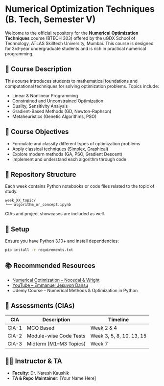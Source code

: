 # Numerical Optimization Techniques (B. Tech, Semester V)

Welcome to the official repository for the **Numerical Optimization Techniques** course (BTECH 303) offered by the uGDX School of Technology, ATLAS Skilltech University, Mumbai. This course is designed for 3rd-year undergraduate students and is rich in practical numerical programming.

## 🧠 Course Description

This course introduces students to mathematical foundations and computational techniques for solving optimization problems. Topics include:

- Linear & Nonlinear Programming
- Constrained and Unconstrained Optimization
- Duality, Sensitivity Analysis
- Gradient-Based Methods (GD, Newton-Raphson)
- Metaheuristics (Genetic Algorithms, PSO)

## 🎯 Course Objectives

- Formulate and classify different types of optimization problems
- Apply classical techniques (Simplex, Graphical)
- Explore modern methods (GA, PSO, Gradient Descent)
- Implement and understand each algorithm through code

## 📁 Repository Structure

Each week contains Python notebooks or code files related to the topic of study.

```
week_XX_topic/
└── algorithm_or_concept.ipynb
```

CIAs and project showcases are included as well.

## 🔧 Setup

Ensure you have Python 3.10+ and install dependencies:

```bash
pip install -r requirements.txt
```

## 📚 Recommended Resources

- [Numerical Optimization – Nocedal & Wright](https://drive.google.com/file/d/1ZC0kM9sLOwlLfq2GGjItF7RAqi2TOiEB/view)
- [YouTube – Emmanuel Jesuyon Dansu](https://www.youtube.com/watch?v=2nzEWwIx8kw&list=PLMxwp487ysbNcc7hUtpBCqh6d547Qacs1)
- Udemy Course – Numerical Methods & Optimization in Python

## 🧪 Assessments (CIAs)

| CIA   | Description                     | Timeline           |
|-------|---------------------------------|--------------------|
| CIA-1 | MCQ Based                       | Week 2 & 4         |
| CIA-2 | Module-wise Code Tests          | Week 3, 5, 8, 10, 13, 15 |
| CIA-3 | Midterm (M1–M3 Topics)          | Week 7             |

## 👨‍🏫 Instructor & TA

- **Faculty**: Dr. Naresh Kaushik
- **TA & Repo Maintainer**: [Your Name Here]
